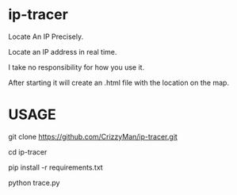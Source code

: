 # ip-tracer
Locate An IP Precisely.

Locate an IP address in real time.

I take no responsibility for how you use it.

After starting it will create an .html file with the location on the map.

# USAGE

git clone https://github.com/CrizzyMan/ip-tracer.git

cd ip-tracer

pip install -r requirements.txt

python trace.py

